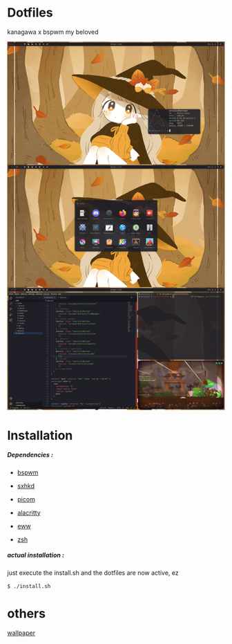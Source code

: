 # Dotfiles

kanagawa x bspwm my beloved

![image](/images/full.jpg)

# Installation

##### Dependencies :

- [bspwm](https://github.com/baskerville/bspwm)

- [sxhkd](https://github.com/baskerville/sxhkd)

- [picom](https://github.com/yshui/picom)

- [alacritty](https://github.com/alacritty/alacritty)

- [eww](https://github.com/elkowar/eww)

- [zsh](https://github.com/zsh-users/zsh)


##### actual installation :

just execute the install.sh and the dotfiles are now active, ez

```
$ ./install.sh
```

# others

[wallpaper](https://keke-i.tumblr.com/post/666805015939301376)
